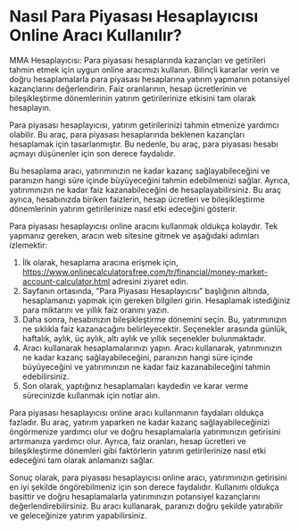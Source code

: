 Nasıl Para Piyasası Hesaplayıcısı Online Aracı Kullanılır?
==========================================================

MMA Hesaplayıcısı: Para piyasası hesaplarında kazançları ve getirileri tahmin etmek için uygun online aracımızı kullanın. Bilinçli kararlar verin ve doğru hesaplamalarla para piyasası hesaplarına yatırım yapmanın potansiyel kazançlarını değerlendirin. Faiz oranlarının, hesap ücretlerinin ve bileşikleştirme dönemlerinin yatırım getirilerinize etkisini tam olarak hesaplayın.

Para piyasası hesaplayıcısı, yatırım getirilerinizi tahmin etmenize yardımcı olabilir. Bu araç, para piyasası hesaplarında beklenen kazançları hesaplamak için tasarlanmıştır. Bu nedenle, bu araç, para piyasası hesabı açmayı düşünenler için son derece faydalıdır.

Bu hesaplama aracı, yatırımınızın ne kadar kazanç sağlayabileceğini ve paranızın hangi süre içinde büyüyeceğini tahmin edebilmenizi sağlar. Ayrıca, yatırımınızın ne kadar faiz kazanabileceğini de hesaplayabilirsiniz. Bu araç ayrıca, hesabınızda biriken faizlerin, hesap ücretleri ve bileşikleştirme dönemlerinin yatırım getirilerinize nasıl etki edeceğini gösterir.

Para piyasası hesaplayıcısı online aracını kullanmak oldukça kolaydır. Tek yapmanız gereken, aracın web sitesine gitmek ve aşağıdaki adımları izlemektir:

1. İlk olarak, hesaplama aracına erişmek için, <https://www.onlinecalculatorsfree.com/tr/financial/money-market-account-calculator.html> adresini ziyaret edin.
2. Sayfanın ortasında, "Para Piyasası Hesaplayıcısı" başlığının altında, hesaplamanızı yapmak için gereken bilgileri girin. Hesaplamak istediğiniz para miktarını ve yıllık faiz oranını yazın.
3. Daha sonra, hesabınızın bileşikleştirme dönemini seçin. Bu, yatırımınızın ne sıklıkla faiz kazanacağını belirleyecektir. Seçenekler arasında günlük, haftalık, aylık, üç aylık, altı aylık ve yıllık seçenekler bulunmaktadır.
4. Aracı kullanarak hesaplamalarınızı yapın. Aracı kullanarak, yatırımınızın ne kadar kazanç sağlayabileceğini, paranızın hangi süre içinde büyüyeceğini ve yatırımınızın ne kadar faiz kazanabileceğini tahmin edebilirsiniz.
5. Son olarak, yaptığınız hesaplamaları kaydedin ve karar verme sürecinizde kullanmak için notlar alın.

Para piyasası hesaplayıcısı online aracı kullanmanın faydaları oldukça fazladır. Bu araç, yatırım yaparken ne kadar kazanç sağlayabileceğinizi öngörmenize yardımcı olur ve doğru hesaplamalarla yatırımınızın getirisini artırmanıza yardımcı olur. Ayrıca, faiz oranları, hesap ücretleri ve bileşikleştirme dönemleri gibi faktörlerin yatırım getirilerinize nasıl etki edeceğini tam olarak anlamanızı sağlar.

Sonuç olarak, para piyasası hesaplayıcısı online aracı, yatırımınızın getirisini en iyi şekilde öngörebilmeniz için son derece faydalıdır. Kullanımı oldukça basittir ve doğru hesaplamalarla yatırımınızın potansiyel kazançlarını değerlendirebilirsiniz. Bu aracı kullanarak, paranızı doğru şekilde yatırabilir ve geleceğinize yatırım yapabilirsiniz.